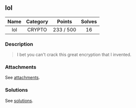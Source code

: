 ## lol

|  Name  |  Category  |  Points  |  Solves  |
| :----: | :----: | :----: | :----: |
|  lol  |  CRYPTO  |  233 / 500  |  16  |

### Description
> I bet you can't crack this great encryption that I invented.

### Attachments
See [attachments](https://github.com/roadicing/ctf-writeups/tree/main/2017/34c3ctf/lol/attachments).

### Solutions
See [solutions](https://github.com/roadicing/ctf-writeups/tree/main/2017/34c3ctf/lol/solutions).